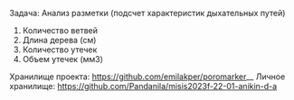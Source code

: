 Задача: Анализ разметки (подсчет характеристик дыхательных путей)
1) Количество ветвей
2) Длина дерева (см)
3) Количество утечек
4) Объем утечек (мм3)

Хранилище проекта: https://github.com/emilakper/poromarker__
Личное хранилище: https://github.com/Pandanila/misis2023f-22-01-anikin-d-a
